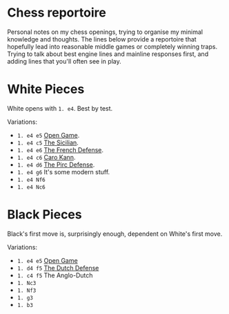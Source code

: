 # Chess reportoire

Personal notes on my chess openings, trying to organise my minimal knowledge
and thoughts. The lines below provide a reportoire that hopefully lead into
reasonable middle games or completely winning traps. Trying to talk about best
engine lines and mainline responses first, and adding lines that you'll often 
see in play.

# White Pieces

White opens with `1. e4`. Best by test.

Variations: 

* `1. e4 e5` [Open Game](white/open.html).
* `1. e4 c5` [The Sicilian](white/sicilian.html).
* `1. e4 e6` [The French Defense](white/french.html).
* `1. e4 c6` [Caro Kann](white/caro_kann.html).
* `1. e4 d6` [The Pirc Defense](white/pirc.html).
* `1. e4 g6` It's some modern stuff.
* `1. e4 Nf6`
* `1. e4 Nc6`

# Black Pieces

Black's first move is, surprisingly enough, dependent on White's first move.

Variations:

* `1. e4 e5` [Open Game](black/open.html)
* `1. d4 f5` [The Dutch Defense](black/dutch.html)
* `1. c4 f5` The Anglo-Dutch
* `1. Nc3`
* `1. Nf3`
* `1. g3`
* `1. b3`

